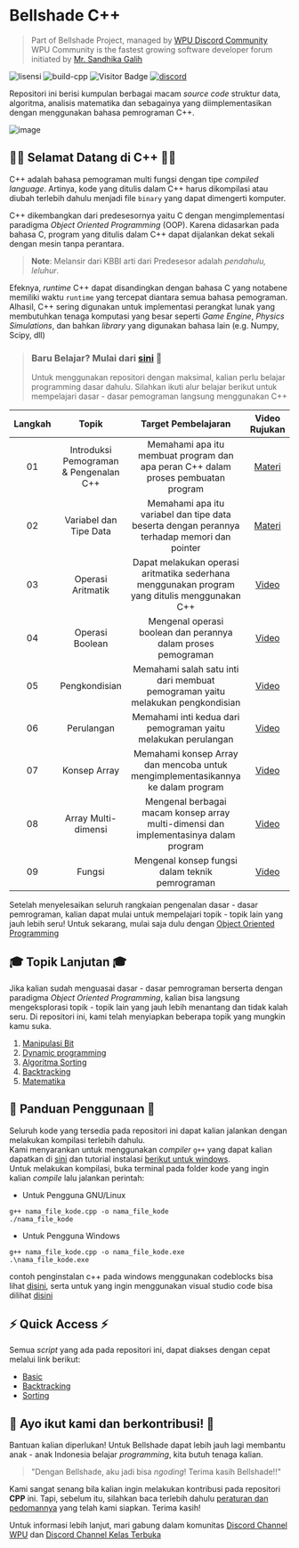 # Bellshade C++

> Part of Bellshade Project, managed by [WPU Discord Community](http://discord.gg/wpu) <br>
> WPU Community is the fastest growing software developer forum initiated by [Mr. Sandhika Galih](https://www.youtube.com/c/WebProgrammingUNPAS)

![lisensi](https://img.shields.io/github/license/bellshade/CPP?style=for-the-badge)
![build-cpp](https://img.shields.io/github/actions/workflow/status/bellshade/CPP/cpp.yml?branch=main&style=for-the-badge)
![Visitor Badge](https://visitor-badge.feriirawann.repl.co?username=bellshade&repo=cpp&label=VISITOR&style=for-the-badge&color=%2338FF26&contentType=svg)
[![discord](https://img.shields.io/discord/722002048643497994?label=discord&style=for-the-badge)](http://discord.gg/S4rrXQ)

Repositori ini berisi kumpulan berbagai macam *source code* struktur data, algoritma, analisis matematika dan sebagainya yang diimplementasikan dengan menggunakan bahasa pemrograman C++.

![image](https://cdn.discordapp.com/attachments/835845494109634602/1031183376964653136/140185089-b47098bf-695c-4a4a-b579-06169ce45d16-min.png)

## 🎉🎉 Selamat Datang di C++ 🎉🎉
C++ adalah bahasa pemograman multi fungsi dengan tipe *compiled language*. Artinya, kode yang ditulis dalam C++ harus dikompilasi atau diubah terlebih dahulu menjadi file `binary` yang dapat dimengerti komputer. 

C++ dikembangkan dari predesesornya yaitu C dengan mengimplementasi paradigma *Object Oriented Programming* (OOP). Karena didasarkan pada bahasa C, program yang ditulis dalam C++ dapat dijalankan dekat sekali dengan mesin tanpa perantara. 

> **Note**: Melansir dari KBBI arti dari Predesesor adalah _pendahulu, leluhur_.

Efeknya, *runtime* C++ dapat disandingkan dengan bahasa C yang notabene memiliki waktu `runtime` yang tercepat diantara semua bahasa pemograman. Alhasil, C++ sering digunakan untuk implementasi perangkat lunak yang membutuhkan tenaga komputasi yang besar seperti *Game Engine*, *Physics Simulations*, dan bahkan *library* yang digunakan bahasa lain (e.g. Numpy, Scipy, dll)

> ### Baru Belajar? Mulai dari [sini](basic) 🌟
> Untuk menggunakan repositori dengan maksimal, kalian perlu belajar programming dasar dahulu. Silahkan ikuti alur belajar berikut untuk mempelajari dasar - dasar pemograman langsung menggunakan C++ 

| Langkah | Topik | Target Pembelajaran | Video Rujukan |
| :-----------: | :----------------------------------------: |:-----------------------------------------------------------------------------------------------------------------------------------------------------------------------: | :---------------------------------------------------------------------: |
| 01 | Introduksi Pemograman & Pengenalan C++ | Memahami apa itu membuat program dan apa peran C++ dalam proses pembuatan program | [Materi](basic/01_introduction) |
| 02 | Variabel dan Tipe Data | Memahami apa itu variabel dan tipe data beserta dengan perannya terhadap memori dan pointer | [Materi](basic/02_variabel_datatype) |
| 03 | Operasi Aritmatik | Dapat melakukan operasi aritmatika sederhana menggunakan program yang ditulis menggunakan C++ | [Video](https://youtu.be/bxNqTu4N-Is) |
| 04 | Operasi Boolean | Mengenal operasi boolean dan perannya dalam proses pemograman | [Video](https://youtu.be/rgdgn4yFg18) |
| 05 | Pengkondisian | Memahami salah satu inti dari membuat pemograman yaitu melakukan pengkondisian | [Video](https://youtu.be/6dAAX5B85PM) |
| 06 | Perulangan | Memahami inti kedua dari pemograman yaitu melakukan perulangan | [Video](https://youtu.be/ZeqJewFm7zc) |
| 07 | Konsep Array | Memahami konsep Array dan mencoba untuk mengimplementasikannya ke dalam program | [Video](https://youtu.be/PGV8VigBVcg) |
| 08 | Array Multi-dimensi | Mengenal berbagai macam konsep array multi-dimensi dan implementasinya dalam program | [Video](https://youtu.be/3d9jG9V6ouM) |
| 09 | Fungsi | Mengenal konsep fungsi dalam teknik pemrograman | [Video](https://youtu.be/iTUO1DWVUv8) |

Setelah menyelesaikan seluruh rangkaian pengenalan dasar - dasar pemrograman, kalian dapat mulai untuk mempelajari topik - topik lain yang jauh lebih seru!
Untuk sekarang, mulai saja dulu dengan [Object Oriented Programming](object_oriented_programming)

## 🎓 Topik Lanjutan 🎓

Jika kalian sudah menguasai dasar - dasar pemrograman berserta dengan paradigma *Object Oriented Programming*, kalian bisa langsung mengeksplorasi topik - topik lain yang jauh lebih menantang dan tidak kalah seru. Di repositori ini, kami telah menyiapkan beberapa topik yang mungkin kamu suka.

01. [Manipulasi Bit](algorithm/bit_manipulation)
02. [Dynamic programming](algorithm/dynamic_programming)
03. [Algoritma Sorting](algorithm/sorting)
04. [Backtracking](bactracking)
05. [Matematika](math)

## 📃 Panduan Penggunaan 📃
Seluruh kode yang tersedia pada repositori ini dapat kalian jalankan dengan melakukan kompilasi terlebih dahulu. <br>
Kami menyarankan untuk menggunakan *compiler* `g++` yang dapat kalian dapatkan di [sini](https://en.wikipedia.org/wiki/List_of_compilers#C++_compilers) dan tutorial instalasi [berikut untuk windows](https://youtu.be/U9LfAoW8NXs).<br>
Untuk melakukan kompilasi, buka terminal pada folder kode yang ingin kalian *compile* lalu jalankan perintah:
- Untuk Pengguna GNU/Linux
```
g++ nama_file_kode.cpp -o nama_file_kode
./nama_file_kode
```
- Untuk Pengguna Windows
```
g++ nama_file_kode.cpp -o nama_file_kode.exe
.\nama_file_kode.exe
```
contoh penginstalan c++ pada windows menggunakan codeblocks bisa lihat [disini](https://www.youtube.com/watch?v=KSMQXpoBfzY&list=PLZS-MHyEIRo4Ze0bbGB1WKBSNMPzi-eWI&index=3), serta untuk yang ingin menggunakan visual studio code bisa dilihat [disini](https://www.youtube.com/watch?v=UUX1vHGIcNQ&list=PLZS-MHyEIRo4Ze0bbGB1WKBSNMPzi-eWI&index=4)

## ⚡ Quick Access ⚡

Semua *script* yang ada pada repositori ini, dapat diakses dengan cepat melalui link berikut:

- [Basic](basic/)
- [Backtracking](backtracking/)
- [Sorting](algorithm/sorting/)

## 🤩 Ayo ikut kami dan berkontribusi! 🤩

Bantuan kalian diperlukan! Untuk Bellshade dapat lebih jauh lagi membantu anak - anak Indonesia belajar *programming*, kita butuh tenaga kalian.
> "Dengan Bellshade, aku jadi bisa *ngoding*! Terima kasih Bellshade!!"

Kami sangat senang bila kalian ingin melakukan kontribusi pada repositori **CPP** ini. Tapi, sebelum itu, silahkan baca terlebih dahulu [peraturan dan pedomannya](CONTRIBUTING.md) yang telah kami siapkan. Terima kasih! 

Untuk informasi lebih lanjut, mari gabung dalam komunitas [Discord Channel WPU](http://discord.gg/S4rrXQU) dan [Discord Channel Kelas Terbuka](https://discord.gg/QnRSMk2C)
